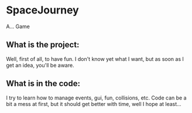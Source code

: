 # SpaceJourney
A... Game

<h2>What is the project:</h2>
<p>Well, first of all, to have fun. I don't know yet what I want, but as soon as I get an idea, you'll be aware.</p>
<h2>What is in the code:</h2>
<p>I try to learn how to manage events, gui, fun, collisions, etc. Code can be a bit a mess at first, but it should get better with time, well I hope at least...</p>
